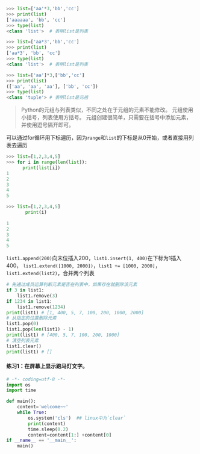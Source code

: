```python
>>> list=['aa'*3,'bb','cc']
>>> print(list)
['aaaaaa', 'bb', 'cc']
>>> type(list)
<class 'list'>  # 表明list是列表

>>> list=['aa*3','bb','cc']
>>> print(list)
['aa*3', 'bb', 'cc']
>>> type(list)
<class 'list'>  # 表明list是列表

>>> list=['aa']*3,['bb','cc']
>>> print(list)
(['aa', 'aa', 'aa'], ['bb', 'cc'])
>>> type(list)
<class 'tuple'> # 表明list是元祖
```

> Python的元组与列表类似，不同之处在于元组的元素不能修改。
> 元组使用小括号，列表使用方括号。
> 元组创建很简单，只需要在括号中添加元素，并使用逗号隔开即可。

可以通过for循环用下标遍历，因为`range`和`list`的下标是从0开始，或者直接用列表去遍历
```python
>>> list=[1,2,3,4,5]
>>> for i in range(len(list)):
      print(list[i])
1
2
3
4
5

>>> list=[1,2,3,4,5]
       print(i)
       
1
2
3
4
5
```
`list1.append(200)`向末位插入200，`list1.insert(1, 400)`在下标为1插入400，
`list1.extend([1000, 2000])`，`list1 += [1000, 2000]`，`list1.extend(list2)`，合并两个列表

```python
# 先通过成员运算判断元素是否在列表中，如果存在就删除该元素
if 3 in list1:
	list1.remove(3)
if 1234 in list1:
    list1.remove(1234)
print(list1) # [1, 400, 5, 7, 100, 200, 1000, 2000]
# 从指定的位置删除元素
list1.pop(0)
list1.pop(len(list1) - 1)
print(list1) # [400, 5, 7, 100, 200, 1000]
# 清空列表元素
list1.clear()
print(list1) # []
```


#### 练习1：在屏幕上显示跑马灯文字。
```python
# -*- coding=utf-8 -*-
import os
import time

def main():
    content='welcome~~'
    while True:
        os.system('cls')  ## linux中为`clear`
        print(content)
        time.sleep(0.2)
        content=content[1:] +content[0]
if __name__ == '__main__':
    main()
```
